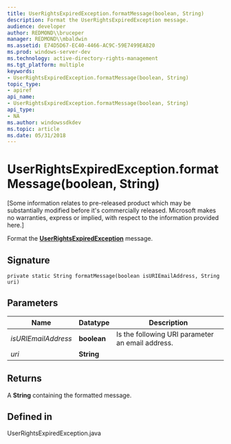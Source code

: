 ```yaml
---
title: UserRightsExpiredException.formatMessage(boolean, String)
description: Format the UserRightsExpiredException message.
audience: developer
author: REDMOND\\bruceper
manager: REDMOND\\mbaldwin
ms.assetid: E74D5D67-EC40-4466-AC9C-59E7499EA820
ms.prod: windows-server-dev
ms.technology: active-directory-rights-management
ms.tgt_platform: multiple
keywords:
- UserRightsExpiredException.formatMessage(boolean, String)
topic_type:
- apiref
api_name:
- UserRightsExpiredException.formatMessage(boolean, String)
api_type:
- NA
ms.author: windowssdkdev
ms.topic: article
ms.date: 05/31/2018
---
```


# UserRightsExpiredException.formatMessage(boolean, String)

\[Some information relates to pre-released product which may be substantially modified before it's commercially released. Microsoft makes no warranties, express or implied, with respect to the information provided here.\]

Format the [**UserRightsExpiredException**](userrightsexpiredexception-class-java.md) message.

## Signature

``` syntax
private static String formatMessage(boolean isURIEmailAddress, String uri)
```

## Parameters



| Name                           | Datatype               | Description                                                 |
|--------------------------------|------------------------|-------------------------------------------------------------|
| *isURIEmailAddress*<br/> | **boolean**<br/> | Is the following URI parameter an email address.<br/> |
| *uri*<br/>               | **String**<br/>  |                                                             |



 

## Returns

A **String** containing the formatted message.

## Defined in

UserRightsExpiredException.java

 

 





